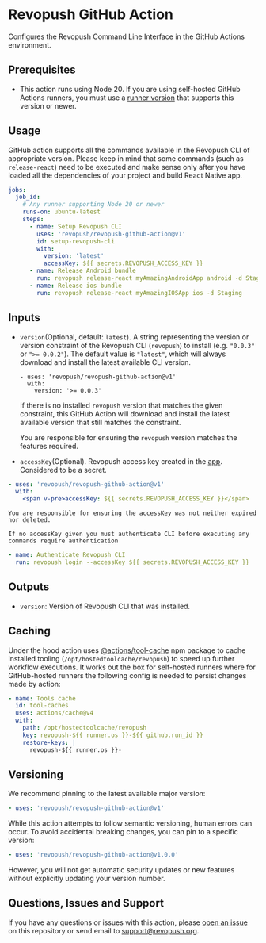 # Revopush GitHub Action

Configures the Revopush Command Line Interface in the GitHub Actions environment.

## Prerequisites

-   This action runs using Node 20. If you are using self-hosted GitHub Actions
    runners, you must use a [runner version](https://github.com/actions/virtual-environments) that supports this
    version or newer.

## Usage

GitHub action supports all the commands available in the Revopush CLI of appropriate version.
Please keep in mind that some commands (such as `release-react`) need to be executed and make sense only after you have
loaded all the dependencies of your project and build React Native app.

```yaml
jobs:
  job_id:
    # Any runner supporting Node 20 or newer
    runs-on: ubuntu-latest
    steps:
      - name: Setup Revopush CLI
        uses: 'revopush/revopush-github-action@v1'
        id: setup-revopush-cli
        with:
          version: 'latest'
          accessKey: ${{ secrets.REVOPUSH_ACCESS_KEY }}
      - name: Release Android bundle
        run: revopush release-react myAmazingAndroidApp android -d Staging
      - name: Release ios bundle
        run: revopush release-react myAmazingIOSApp ios -d Staging
```

## Inputs

-   `version`(Optional, default: `latest`).
    A string representing the version or version constraint of the Revopush CLI
    (`revopush`) to install (e.g. `"0.0.3"` or `">= 0.0.2"`). The default
    value is `"latest"`, which will always download and install the latest
    available CLI version.

        - uses: 'revopush/revopush-github-action@v1'
          with:
            version: '>= 0.0.3'

    If there is no installed `revopush` version that matches the given
    constraint, this GitHub Action will download and install the latest
    available version that still matches the constraint.

    You are responsible for ensuring the `revopush` version matches the features required.

-   `accessKey`(Optional). Revopush access key created in the [app](http://app.revopush.org/). Considered to be a secret.

```yaml
- uses: 'revopush/revopush-github-action@v1'
  with:
    <span v-pre>accessKey: ${{ secrets.REVOPUSH_ACCESS_KEY }}</span>
```


    You are responsible for ensuring the accessKey was not neither expired nor deleted.

    If no accessKey given you must authenticate CLI before executing any commands require authentication

```yaml
- name: Authenticate Revopush CLI
  run: revopush login --accessKey ${{ secrets.REVOPUSH_ACCESS_KEY }}
```

## Outputs
-   `version`: Version of Revopush CLI that was installed.

## Caching

Under the hood action uses [@actions/tool-cache](https://www.npmjs.com/package/@actions/tool-cache) npm package to
cache installed tooling (`/opt/hostedtoolcache/revopush`) to speed up further workflow executions.
It works out the box for self-hosted runners where for GitHub-hosted runners the following config is needed to persist
changes made by action:

```yaml
- name: Tools cache
  id: tool-caches
  uses: actions/cache@v4
  with:
    path: /opt/hostedtoolcache/revopush
    key: revopush-${{ runner.os }}-${{ github.run_id }}
    restore-keys: |
      revopush-${{ runner.os }}-
```

## Versioning

We recommend pinning to the latest available major version:

```yaml
- uses: 'revopush/revopush-github-action@v1'
```

While this action attempts to follow semantic versioning, human errors can occur.
To avoid accidental breaking changes, you can pin to a specific version:

```yaml
- uses: 'revopush/revopush-github-action@v1.0.0'
```

However, you will not get automatic security updates or new features without
explicitly updating your version number.

## Questions, Issues and Support

If you have any questions or issues with this action, please [open an issue](https://github.com/revopush/revopush-github-action/issues)
on this repository or send email to [support@revopush.org](mailto:support@revopush.org).
